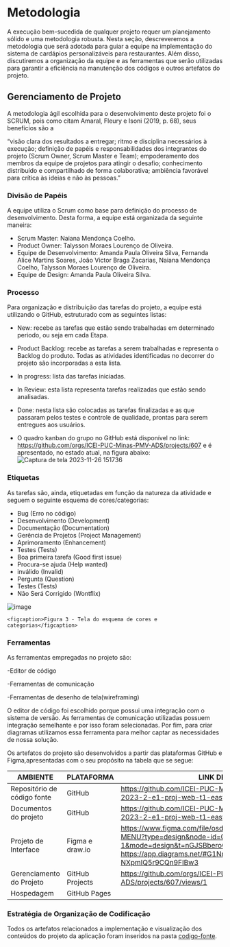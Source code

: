 
# Metodologia

A execução bem-sucedida de qualquer projeto requer um planejamento sólido e uma metodologia robusta. Nesta seção, descreveremos a metodologia que será adotada para guiar a equipe na implementação do sistema de cardápios personalizáveis para restaurantes. Além disso, discutiremos a organização da equipe e as ferramentas que serão utilizadas para garantir a eficiência na manutenção dos códigos e outros artefatos do projeto.


## Gerenciamento de Projeto
A metodologia ágil escolhida para o desenvolvimento deste projeto foi o SCRUM, pois como citam Amaral, Fleury e Isoni (2019, p. 68), seus benefícios são a

“visão clara dos resultados a entregar; ritmo e disciplina necessários à execução; definição de papéis e responsabilidades dos integrantes do projeto (Scrum Owner, Scrum Master e Team); empoderamento dos membros da equipe de projetos para atingir o desafio; conhecimento distribuído e compartilhado de forma colaborativa; ambiência favorável para crítica às ideias e não às pessoas.”

### Divisão de Papéis

A equipe utiliza o Scrum como base para definição do processo de desenvolvimento. Desta forma, a equipe está organizada da seguinte maneira:

- Scrum Master: Naiana Mendonça Coelho.
- Product Owner: Talysson Moraes Lourenço de Oliveira.
- Equipe de Desenvolvimento: Amanda Paula Oliveira Silva, Fernanda Alice Martins Soares, João Victor Braga Zacarias, Naiana Mendonça Coelho, Talysson Moraes Lourenço de Oliveira.
- Equipe de Design: Amanda Paula Oliveira Silva.

### Processo

Para organização e distribuição das tarefas do projeto, a equipe está utilizando o GitHub, estruturado com as seguintes listas:

- New: recebe as tarefas que estão sendo trabalhadas em determinado periodo, ou seja em cada Etapa.
- Product Backlog: recebe as tarefas a serem trabalhadas e representa o Backlog do produto. Todas as atividades identificadas no decorrer do projeto são incorporadas a esta lista.
- In progress: lista das tarefas iniciadas.
- In Review: esta lista representa tarefas realizadas que estão sendo analisadas.
- Done: nesta lista são colocadas as tarefas finalizadas e as que passaram pelos testes e controle de qualidade, prontas para serem entregues aos usuários.

- O quadro kanban do grupo no GitHub está disponível no link: https://github.com/orgs/ICEI-PUC-Minas-PMV-ADS/projects/607 e é apresentado, no estado atual, na figura abaixo:
![Captura de tela 2023-11-26 151736](https://github.com/ICEI-PUC-Minas-PMV-ADS/pmv-ads-2023-2-e1-proj-web-t1-easymenu/assets/144256546/116fd6ec-a12f-447a-93f0-ecef53f5b175)

### Etiquetas
<p>As tarefas são, ainda, etiquetadas em função da natureza da atividade e seguem o seguinte esquema de cores/categorias:</p>

<ul>
  <li>Bug (Erro no código)</li>
  <li>Desenvolvimento (Development)</li>
  <li>Documentação (Documentation)</li>
  <li>Gerência de Projetos (Project Management)</li>
  <li>Aprimoramento (Enhancement)</li>
  <li>Testes (Tests)</li>
  <li>Boa primeira tarefa (Good first issue)</li>
  <li>Procura-se ajuda (Help wanted)</li>
  <li>inválido (Invalid)</li>
  <li>Pergunta (Question)</li>
  <li>Testes (Tests)</li>
  <li>Não Será Corrigido (Wontflix)</li>
</ul>
 
  ![image](https://github.com/ICEI-PUC-Minas-PMV-ADS/pmv-ads-2023-2-e1-proj-web-t1-easymenu/assets/127908761/62c356cb-e825-44ac-b998-00fe8b7ddd71)


    <figcaption>Figura 3 - Tela do esquema de cores e categorias</figcaption>
</figure> 
  
### Ferramentas

As ferramentas empregadas no projeto são:

  -Editor de código
  
  -Ferramentas de comunicação
  
  -Ferramentas de desenho de tela(wireframing)
  
O editor de código foi escolhido porque possui uma integração com o sistema de versão. As ferramentas de comunicação utilizadas possuem integração semelhante e por isso foram selecionadas. Por fim, para criar diagramas utilizamos essa ferramenta para melhor captar as necessidades de nossa solução.

Os artefatos do projeto são desenvolvidos a partir das plataformas GitHub e Figma,apresentadas com o seu propósito na tabela que se segue: 

| AMBIENTE                            | PLATAFORMA                         | LINK DE ACESSO                         |
|-------------------------------------|------------------------------------|----------------------------------------|
| Repositório de código fonte         | GitHub                             | https://github.com/ICEI-PUC-Minas-PMV-ADS/pmv-ads-2023-2-e1-proj-web-t1-easymenu/tree/main/codigo-fonte|
| Documentos do projeto               | GitHub                             | https://github.com/ICEI-PUC-Minas-PMV-ADS/pmv-ads-2023-2-e1-proj-web-t1-easymenu/tree/main/documentos                           |
| Projeto de Interface                | Figma e draw.io                    | https://www.figma.com/file/osd4CM5FO5cT3xbYa5wGCd/EASY-MENU?type=design&node-id=0-1&mode=design&t=nGJSBberoQFJV3iQ-0  / https://app.diagrams.net/#G1Nr-ra8xvBKyK8-NXpmIQ5r9CQn9FIBw3                           |
| Gerenciamento do Projeto            | GitHub Projects                    | https://github.com/orgs/ICEI-PUC-Minas-PMV-ADS/projects/607/views/1                            |
| Hospedagem                          | GitHub Pages                       |                           |


### Estratégia de Organização de Codificação 

Todos os artefatos relacionados a implementação e visualização dos conteúdos do projeto da aplicação foram inseridos na pasta [codigo-fonte](http://https://github.com/ICEI-PUC-Minas-PMV-ADS/WebApplicationProject-Template-v2/tree/main/codigo-fonte). 
